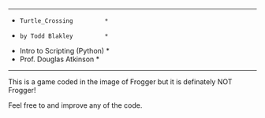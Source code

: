 *******************************
*     Turtle_Crossing         *
*     by Todd Blakley         *
* Intro to Scripting (Python) *
*   Prof. Douglas Atkinson    *
*******************************

This is a game coded in the image of Frogger but it is definately NOT Frogger!

Feel free to and improve any of the code. 
